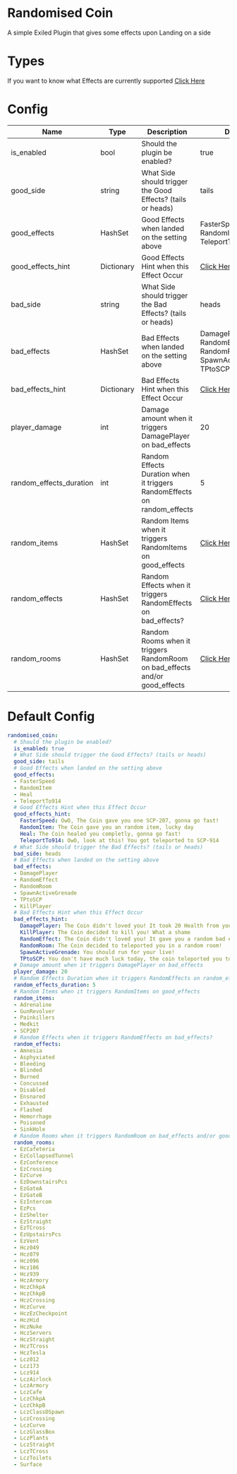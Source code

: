 # Randomised Coin
A simple Exiled Plugin that gives some effects upon Landing on a side

# Types
If you want to know what Effects are currently supported [Click Here]()

# Config
Name | Type | Description | Default
---- | ---- | ----------- | -------
is_enabled | bool | Should the plugin be enabled? | true
good_side | string | What Side should trigger the Good Effects? (tails or heads) | tails
good_effects | HashSet | Good Effects when landed on the setting above | FasterSpeed, RandomItem, Heal, TeleportTo914
good_effects_hint | Dictionary | Good Effects Hint when this Effect Occur | [Click Here]()
bad_side | string | What Side should trigger the Bad Effects? (tails or heads) | heads
bad_effects | HashSet | Bad Effects when landed on the setting above | DamagePlayer, RandomEffect, RandomRoom, SpawnActiveGrenade, TPtoSCP, KillPlayer
bad_effects_hint | Dictionary | Bad Effects Hint when this Effect Occur | [Click Here]()
player_damage | int | Damage amount when it triggers DamagePlayer on bad_effects | 20
random_effects_duration | int | Random Effects Duration when it triggers RandomEffects on random_effects | 5
random_items | HashSet | Random Items when it triggers RandomItems on good_effects | [Click Here]()
random_effects | HashSet | Random Effects when it triggers RandomEffects on bad_effects? | [Click Here]()
random_rooms | HashSet | Random Rooms when it triggers RandomRoom on bad_effects and/or good_effects | [Click Here]()

# Default Config
```yml
randomised_coin:
  # Should the plugin be enabled?
  is_enabled: true
  # What Side should trigger the Good Effects? (tails or heads)
  good_side: tails
  # Good Effects when landed on the setting above
  good_effects:
  - FasterSpeed
  - RandomItem
  - Heal
  - TeleportTo914
  # Good Effects Hint when this Effect Occur
  good_effects_hint:
    FasterSpeed: OwO, The Coin gave you one SCP-207, gonna go fast!
    RandomItem: The Coin gave you an random item, lucky day
    Heal: The Coin healed you completly, gonna go fast!
    TeleportTo914: OwO, look at this! You got teleported to SCP-914
  # What Side should trigger the Bad Effects? (tails or heads)
  bad_side: heads
  # Bad Effects when landed on the setting above
  bad_effects:
  - DamagePlayer
  - RandomEffect
  - RandomRoom
  - SpawnActiveGrenade
  - TPtoSCP
  - KillPlayer
  # Bad Effects Hint when this Effect Occur
  bad_effects_hint:
    DamagePlayer: The Coin didn't loved you! It took 20 Health from your Skin!
    KillPlayer: The Coin decided to kill you! What a shame
    RandomEffect: The Coin didn't loved you! It gave you a random bad effect!
    RandomRoom: The Coin decided to teleported you in a random room!
    SpawnActiveGrenade: You should run for your live!
    TPtoSCP: You don't have much luck today, the coin teleported you to an SCP!
  # Damage amount when it triggers DamagePlayer on bad_effects
  player_damage: 20
  # Random Effects Duration when it triggers RandomEffects on random_effects
  random_effects_duration: 5
  # Random Items when it triggers RandomItems on good_effects
  random_items:
  - Adrenaline
  - GunRevolver
  - Painkillers
  - Medkit
  - SCP207
  # Random Effects when it triggers RandomEffects on bad_effects?
  random_effects:
  - Amnesia
  - Asphyxiated
  - Bleeding
  - Blinded
  - Burned
  - Concussed
  - Disabled
  - Ensnared
  - Exhausted
  - Flashed
  - Hemorrhage
  - Poisoned
  - SinkHole
  # Random Rooms when it triggers RandomRoom on bad_effects and/or good_effects
  random_rooms:
  - EzCafeteria
  - EzCollapsedTunnel
  - EzConference
  - EzCrossing
  - EzCurve
  - EzDownstairsPcs
  - EzGateA
  - EzGateB
  - EzIntercom
  - EzPcs
  - EzShelter
  - EzStraight
  - EzTCross
  - EzUpstairsPcs
  - EzVent
  - Hcz049
  - Hcz079
  - Hcz096
  - Hcz106
  - Hcz939
  - HczArmory
  - HczChkpA
  - HczChkpB
  - HczCrossing
  - HczCurve
  - HczEzCheckpoint
  - HczHid
  - HczNuke
  - HczServers
  - HczStraight
  - HczTCross
  - HczTesla
  - Lcz012
  - Lcz173
  - Lcz914
  - LczAirlock
  - LczArmory
  - LczCafe
  - LczChkpA
  - LczChkpB
  - LczClassDSpawn
  - LczCrossing
  - LczCurve
  - LczGlassBox
  - LczPlants
  - LczStraight
  - LczTCross
  - LczToilets
  - Surface
```